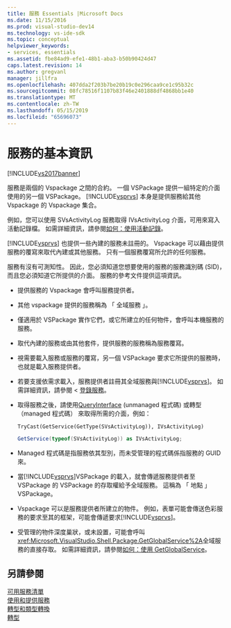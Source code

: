 ```yaml
---
title: 服務 Essentials |Microsoft Docs
ms.date: 11/15/2016
ms.prod: visual-studio-dev14
ms.technology: vs-ide-sdk
ms.topic: conceptual
helpviewer_keywords:
- services, essentials
ms.assetid: fbe84ad9-efe1-48b1-aba3-b50b90424d47
caps.latest.revision: 14
ms.author: gregvanl
manager: jillfra
ms.openlocfilehash: 407dda2f203b7be20b19c0e296caa9ce1c95b32c
ms.sourcegitcommit: 08fc78516f1107b83f46e2401888df4868bb1e40
ms.translationtype: MT
ms.contentlocale: zh-TW
ms.lasthandoff: 05/15/2019
ms.locfileid: "65696073"
---
```

# <a name="service-essentials"></a>服務的基本資訊
[!INCLUDE[vs2017banner](../../includes/vs2017banner.md)]

服務是兩個的 Vspackage 之間的合約。 一個 VSPackage 提供一組特定的介面使用的另一個 VSPackage。 [!INCLUDE[vsprvs](../../includes/vsprvs-md.md)] 本身是提供服務給其他 Vspackage 的 Vspackage 集合。  
  
 例如，您可以使用 SVsActivityLog 服務取得 IVsActivityLog 介面，可用來寫入活動記錄檔。 如需詳細資訊，請參閱[如何：使用活動記錄](../../extensibility/how-to-use-the-activity-log.md)。  
  
 [!INCLUDE[vsprvs](../../includes/vsprvs-md.md)] 也提供一些內建的服務未註冊的。 Vspackage 可以藉由提供服務的覆寫來取代內建或其他服務。 只有一個服務覆寫所允許的任何服務。  
  
 服務有沒有可測知性。 因此，您必須知道您想要使用的服務的服務識別碼 (SID)，而且您必須知道它所提供的介面。 服務的參考文件提供這項資訊。  
  
- 提供服務的 Vspackage 會呼叫服務提供者。  
  
- 其他 vspackage 提供的服務稱為 「 全域服務 」。  
  
- 僅適用於 VSPackage 實作它們，或它所建立的任何物件，會呼叫本機服務的服務。  
  
- 取代內建的服務或由其他套件，提供服務的服務稱為服務覆寫。  
  
- 視需要載入服務或服務的覆寫，另一個 VSPackage 要求它所提供的服務時，也就是載入服務提供者。  
  
- 若要支援依需求載入，服務提供者註冊其全域服務與[!INCLUDE[vsprvs](../../includes/vsprvs-md.md)]。 如需詳細資訊，請參閱 <<c0> [ 登錄服務](../../misc/registering-services.md)。  
  
- 取得服務之後，請使用[QueryInterface](https://msdn.microsoft.com/library/62fce95e-aafa-4187-b50b-e6611b74c3b3) (unmanaged 程式碼) 或轉型 （managed 程式碼） 來取得所需的介面，例如：  
  
    ```vb  
    TryCast(GetService(GetType(SVsActivityLog)), IVsActivityLog)  
    ```  
  
    ```csharp  
    GetService(typeof(SVsActivityLog)) as IVsActivityLog;  
  
    ```  
  
- Managed 程式碼是指服務依其型別，而未受管理的程式碼係指服務的 GUID 來。  
  
- 當[!INCLUDE[vsprvs](../../includes/vsprvs-md.md)]VSPackage 的載入，就會傳遞服務提供者至 VSPackage 的 VSPackage 的存取權給予全域服務。 這稱為 「 地點 」 VSPackage。  
  
- Vspackage 可以是服務提供者所建立的物件。 例如，表單可能會傳送色彩服務的要求至其的框架，可能會傳遞要求[!INCLUDE[vsprvs](../../includes/vsprvs-md.md)]。  
  
- 受管理的物件深度巢狀，或未設置，可能會呼叫<xref:Microsoft.VisualStudio.Shell.Package.GetGlobalService%2A>全域服務的直接存取。 如需詳細資訊，請參閱[如何：使用 GetGlobalService](../../misc/how-to-use-getglobalservice.md)。  
  
## <a name="see-also"></a>另請參閱  
 [可用服務清單](../../extensibility/internals/list-of-available-services.md)   
 [使用和提供服務](../../extensibility/using-and-providing-services.md)   
 [轉型和類型轉換](https://msdn.microsoft.com/library/568df58a-d292-4b55-93ba-601578722878)   
 [轉型](https://msdn.microsoft.com/library/3dbeb06e-2f4b-4693-832d-624bc8ec95de)
